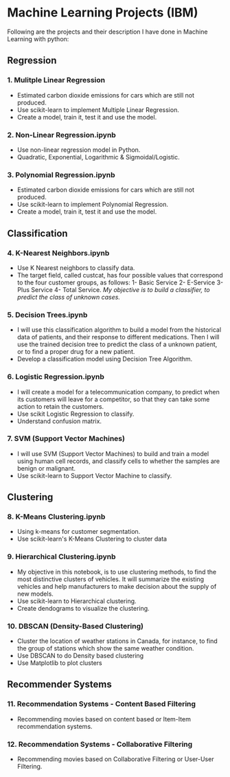 # Machine Learning Projects (IBM)

Following are the projects and their description I have done in Machine Learning with python:

## Regression

### 1. Mulitple Linear Regression

- Estimated carbon dioxide emissions for cars which are still not produced.
- Use scikit-learn to implement Multiple Linear Regression.
- Create a model, train it, test it and use the model.

### 2. Non-Linear Regression.ipynb

- Use non-linear regression model in Python.
- Quadratic, Exponential, Logarithmic & Sigmoidal/Logistic.

### 3. Polynomial Regression.ipynb

- Estimated carbon dioxide emissions for cars which are still not produced.
- Use scikit-learn to implement Polynomial Regression.
- Create a model, train it, test it and use the model.

## Classification

### 4. K-Nearest Neighbors.ipynb

- Use K Nearest neighbors to classify data.
- The target field, called custcat, has four possible values that correspond to the four customer groups, as follows: 1- Basic Service 2- E-Service 3- Plus Service 4- Total Service. *My objective is to build a classifier, to predict the class of unknown cases.*

### 5. Decision Trees.ipynb

- I will use this classification algorithm to build a model from the historical data of patients, and their response to different medications. Then I will use the trained decision tree to predict the class of a unknown patient, or to find a proper drug for a new patient.
- Develop a classification model using Decision Tree Algorithm.

### 6. Logistic Regression.ipynb

- I will create a model for a telecommunication company, to predict when its customers will leave for a competitor, so that they can take some action to retain the customers.
- Use scikit Logistic Regression to classify.
- Understand confusion matrix.

### 7. SVM (Support Vector Machines)

- I will use SVM (Support Vector Machines) to build and train a model using human cell records, and classify cells to whether the samples are benign or malignant.
- Use scikit-learn to Support Vector Machine to classify.

## Clustering

### 8. K-Means Clustering.ipynb

- Using k-means for customer segmentation.
- Use scikit-learn's K-Means Clustering to cluster data

### 9. Hierarchical Clustering.ipynb

- My objective in this notebook, is to use clustering methods, to find the most distinctive clusters of vehicles. It will summarize the existing vehicles and help manufacturers to make decision about the supply of new models.
- Use scikit-learn to Hierarchical clustering.
- Create dendograms to visualize the clustering.

### 10. DBSCAN (Density-Based Clustering)

- Cluster the location of weather stations in Canada, for instance, to find the group of stations which show the same weather condition.
- Use DBSCAN to do Density based clustering
- Use Matplotlib to plot clusters

## Recommender Systems

### 11. Recommendation Systems - Content Based Filtering

- Recommending movies based on content based or Item-Item recommendation systems.

### 12. Recommendation Systems - Collaborative Filtering

- Recommending movies based on Collaborative Filtering or User-User Filtering.
